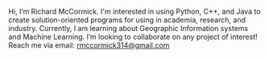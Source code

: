 Hi, I’m Richard McCormick.
I'm interested in using Python, C++, and Java to create solution-oriented programs for using in academia, research, and industry.
Currently, I am learning about Geographic Information systems and Machine Learning.
I’m looking to collaborate on any project of interest!
Reach me via email: rmccormick314@gmail.com

<!---
rmccormick314/rmccormick314 is a ✨ special ✨ repository because its `README.md` (this file) appears on your GitHub profile.
You can click the Preview link to take a look at your changes.
--->
